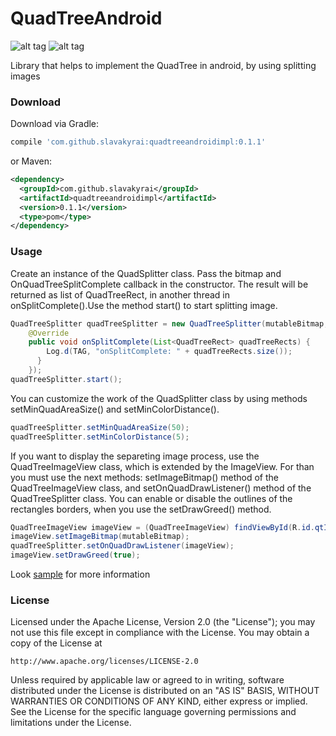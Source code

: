 # QuadTreeAndroid

![alt tag](http://i.imgur.com/9fz1O2O.gif)
![alt tag](http://i.imgur.com/r1wfHfE.gif)

Library that helps to implement the QuadTree in android, by using splitting images

### Download

Download via Gradle:

```gradle
compile 'com.github.slavakyrai:quadtreeandroidimpl:0.1.1'
```
or Maven:
```xml
<dependency>
  <groupId>com.github.slavakyrai</groupId>
  <artifactId>quadtreeandroidimpl</artifactId>
  <version>0.1.1</version>
  <type>pom</type>
</dependency>
```
### Usage

Create an instance of the QuadSplitter class. Pass the bitmap and OnQuadTreeSplitComplete callback  in the constructor. The result will be returned as list of QuadTreeRect, in another thread in onSplitComplete().Use the method start() to start splitting image.
```java
QuadTreeSplitter quadTreeSplitter = new QuadTreeSplitter(mutableBitmap, new OnQuadTreeSplitComplete() {
    @Override
    public void onSplitComplete(List<QuadTreeRect> quadTreeRects) {
        Log.d(TAG, "onSplitComplete: " + quadTreeRects.size());
      }
    });
quadTreeSplitter.start();
```
You can customize the work of the QuadSplitter class by using methods setMinQuadAreaSize() and setMinColorDistance().
```java
quadTreeSplitter.setMinQuadAreaSize(50);
quadTreeSplitter.setMinColorDistance(5);
```
If you want to display the separeting image process, use the QuadTreeImageView class, which is extended by the ImageView. For than you must use the next methods: setImageBitmap() method of the QuadTreeImageView class, and setOnQuadDrawListener() method of the QuadTreeSplitter class. You can enable or disable the outlines of the rectangles borders, when you use the setDrawGreed() method.
```java
QuadTreeImageView imageView = (QuadTreeImageView) findViewById(R.id.qtImgView);
imageView.setImageBitmap(mutableBitmap);
quadTreeSplitter.setOnQuadDrawListener(imageView);
imageView.setDrawGreed(true);
```
Look [sample] for more information

### License 

Licensed under the Apache License, Version 2.0 (the "License");
you may not use this file except in compliance with the License.
You may obtain a copy of the License at

    http://www.apache.org/licenses/LICENSE-2.0

Unless required by applicable law or agreed to in writing, software
distributed under the License is distributed on an "AS IS" BASIS,
WITHOUT WARRANTIES OR CONDITIONS OF ANY KIND, either express or implied.
See the License for the specific language governing permissions and
limitations under the License.


[sample]: https://github.com/SlavaKyrai/QuadTreeAndroid/tree/master/sample
